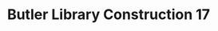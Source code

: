 ---
_date: 7-Dec-32
derivativo_link: https://derivativo-3.library.columbia.edu/iiif/2/ldpd:341031/
dlc_link: https://dlc.library.columbia.edu/catalog/cul:zgmsbcc2v6
format: photographs
iiif_json: https://derivativo-3.library.columbia.edu/iiif/2/ldpd:341031/info.json
name: Beals, A. Tennyson
native_jpg: https://derivativo-3.library.columbia.edu/iiif/2/ldpd:341031/full/!768,768/0/native.jpg
shelf_location: Box no. Box 162, Folder no. Folder 11 (Buildings & Grounds - Morningside
  - Butler Library, Construction 1932), Historical Photograph Collection
subjects: Academic libraries; New York (N.Y.); Butler Library
summary: Butler Library construction, 7 December 1932.
title: Butler Library Construction 17
layout: photo-page
---